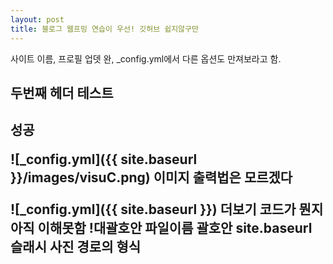 ```yaml
---
layout: post
title: 블로그 웹프밍 연습이 우선! 깃허브 쉽지않구만
---
```

사이트 이름, 프로필 업뎃 완, _config.yml에서 다른 옵션도 만져보라고 함.
<h2>두번째 헤더 테스트<h2> 성공

![_config.yml]({{ site.baseurl }}/images/visuC.png) 
이미지 출력법은 모르겠다

![_config.yml]({{ site.baseurl }})
더보기 코드가 뭔지 아직 이해못함 !대괄호안 파일이름 괄호안 site.baseurl 슬래시 사진 경로의 형식

